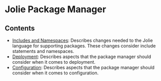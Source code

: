 # Jolie Package Manager

## Contents

  - [Includes and Namespaces](includes_and_namespaces/README.md): Describes
    changes needed to the Jolie language for supporting packages. These changes
    consider include statements and namespaces.
  - [Deployment](deployment/README.md): Describes aspects that the package
    manager should consider when it comes to deployment.
  - [Configuration](configuration/README.md): Describes aspects that the package
    manager should consider when it comes to configuration.
